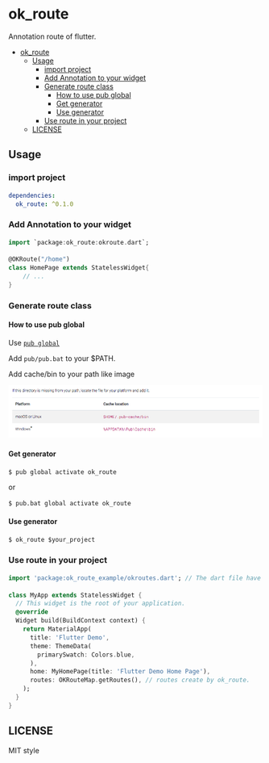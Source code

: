 # ok_route

Annotation route of flutter.

- [ok_route](#okroute)
  - [Usage](#usage)
    - [import project](#import-project)
    - [Add Annotation to your widget](#add-annotation-to-your-widget)
    - [Generate route class](#generate-route-class)
      - [How to use pub global](#how-to-use-pub-global)
      - [Get generator](#get-generator)
      - [Use generator](#use-generator)
    - [Use route in your project](#use-route-in-your-project)
  - [LICENSE](#license)

## Usage

### import project

```yaml
dependencies:
  ok_route: ^0.1.0
```

### Add Annotation to your widget

```dart
import `package:ok_route:okroute.dart`;

@OKRoute("/home")
class HomePage extends StatelessWidget{
    // ...
}
```

### Generate route class

#### How to use pub global

Use [`pub global`](https://dart.dev/tools/pub/cmd/pub-global)

Add `pub/pub.bat` to your \$PATH.

Add cache/bin to your path like image

![20190808104703.png](https://raw.githubusercontent.com/kikt-blog/image/master/img/20190808104703.png)

#### Get generator

`$ pub global activate ok_route`

or

`$ pub.bat global activate ok_route`

#### Use generator

`$ ok_route $your_project`

### Use route in your project

```dart
import 'package:ok_route_example/okroutes.dart'; // The dart file have the routes.

class MyApp extends StatelessWidget {
  // This widget is the root of your application.
  @override
  Widget build(BuildContext context) {
    return MaterialApp(
      title: 'Flutter Demo',
      theme: ThemeData(
        primarySwatch: Colors.blue,
      ),
      home: MyHomePage(title: 'Flutter Demo Home Page'),
      routes: OKRouteMap.getRoutes(), // routes create by ok_route.
    );
  }
}
```

## LICENSE

MIT style
